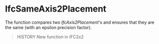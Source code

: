 # IfcSameAxis2Placement

The function compares two _IfcAxis2Placement_'s and ensures that they are the same (with an epsilon precision factor).
<!-- end of short definition -->

> HISTORY New function in IFC2x2
